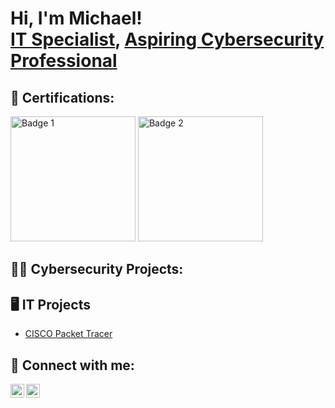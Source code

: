 <h1>Hi, I'm Michael! <br/><a href="https://github.com/MichaelKirbyIT">IT Specialist</a>, <a href="https://www.linkedin.com/in/wmkirby/">Aspiring Cybersecurity Professional</a></h1>

<h2>📄 Certifications: </h2>

<p>
    <img src="https://images.credly.com/images/0bf0f2da-a699-4c82-82e2-56dcf1f2e1c7/image.png" alt="Badge 1" width="200" />
  </a>
    <img src="https://images.credly.com/images/80d8a06a-c384-42bf-ad36-db81bce5adce/blob" alt="Badge 2" width="200" />
  </a>
</p>

<h2>👨‍💻 Cybersecurity Projects:</h2>

<h2>🖥️ IT Projects</h2>

  - [CISCO Packet Tracer](https://github.com/MichaelKirbyIT/LabURL)

<h2> 🤳 Connect with me:</h2>

[<img align="left" alt="MichaelKirby | LinkedIn" width="22px" src="https://cdn.jsdelivr.net/npm/simple-icons@v3/icons/linkedin.svg" />][linkedin]
[<img align="left" alt="MichaelKirby | LinkedIn" width="22px" src="https://cdn.jsdelivr.net/npm/simple-icons@v3/icons/github.svg" />][github]

[linkedin]: https://www.linkedin.com/in/wmkirby/
[github]: https://github.com/MichaelKirbyIT/MichaelKirbyIT

<!--
**MichaelKirbyIT/MichaelKirbyIT** is a ✨ _special_ ✨ repository because its `README.md` (this file) appears on your GitHub profile.

Josh Madakor Portfolio on Github guide:
https://www.youtube.com/watch?v=zgqfWLHNKLk

Emoji site:
https://emojipedia.org/desktop-computer

Here are some ideas to get you started:

- 🔭 I’m currently working on ...
- 🌱 I’m currently learning ...
- 👯 I’m looking to collaborate on ...
- 🤔 I’m looking for help with ...
- 💬 Ask me about ...
- 📫 How to reach me: ...
- 😄 Pronouns: ...
- ⚡ Fun fact: ...
-->
